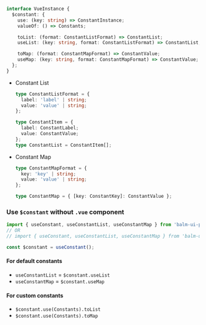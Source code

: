 ```ts
interface VueInstance {
  $constant: {
    use: (key: string) => ConstantInstance;
    valueOf: () => Constants;

    toList: (format: ConstantListFormat) => ConstantList;
    useList: (key: string, format: ConstantListFormat) => ConstantList;

    toMap: (format: ConstantMapFormat) => ConstantValue;
    useMap: (key: string, format: ConstantMapFormat) => ConstantValue;
  };
}
```

- Constant List

  ```ts
  type ConstantListFormat = {
    label: 'label' | string;
    value: 'value' | string;
  };

  type ConstantItem = {
    label: ConstantLabel;
    value: ConstantValue;
  };
  type ConstantList = ConstantItem[];
  ```

- Constant Map

  ```ts
  type ConstantMapFormat = {
    key: 'key' | string;
    value: 'value' | string;
  };

  type ConstantMap = { [key: ConstantKey]: ConstantValue };
  ```

### Use `$constant` without `.vue` component

```js
import { useConstant, useConstantList, useConstantMap } from 'balm-ui-pro';
// OR
// import { useConstant, useConstantList, useConstantMap } from 'balm-ui-pro/plugins/constant';

const $constant = useConstant();
```

#### For default constants

- `useConstantList` = `$constant.useList`
- `useConstantMap` = `$constant.useMap`

#### For custom constants

- `$constant.use(Constants).toList`
- `$constant.use(Constants).toMap`

